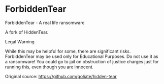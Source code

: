 # ForbiddenTear
ForbiddenTear - A real life ransomware

A fork of HiddenTear.

Legal Warning

While this may be helpful for some, there are significant risks. ForbiddenTear may be used only for Educational Purposes. Do not use it as a ransomware! You could go to jail on obstruction of justice charges just for running this, even though you are innocent.


Original source: https://github.com/goliate/hidden-tear
